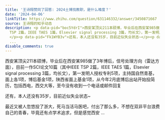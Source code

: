 ```yaml
---
title: '王诗翔赞同了回答: 2024土博找教职，是什么难度？'
date: '2024-04-06'
linkTitle: https://www.zhihu.com/question/631146332/answer/3450871667
source: 王诗翔的知乎动态
description: <p data-pid="boc5YdrI">西安某顶尖211本硕博，毕业后在西安某985做了3年博后，信号处理方向（雷达方面），目前一作SCI论文10篇（其中IEEE
  TSP 2篇，IEEE TAES 1篇，Elsevier signal processing 3篇，均长文），第一发明人授权专利5项，主持国自然青基，面上各1项，博后基金1项，陕西省面上基金1项，从今年2月底博后出站开始投简历，包括西电，西交大等，至今没有收到一个电话或邮件回复
  </p><p data-pid="Fk1WYB3v">还有，本人还没有35岁，目前近似失业状态~</p><p data-pid="RFGdPuEj">最近又被人忽悠投了浙大，死马当活马医吧，付出了那么多，不想在双非平台浪费自己的青春，毕竟还有点学术追求，但是感觉西安
  ...
disable_comments: true
---
```

<p data-pid="boc5YdrI">西安某顶尖211本硕博，毕业后在西安某985做了3年博后，信号处理方向（雷达方面），目前一作SCI论文10篇（其中IEEE TSP 2篇，IEEE TAES 1篇，Elsevier signal processing 3篇，均长文），第一发明人授权专利5项，主持国自然青基，面上各1项，博后基金1项，陕西省面上基金1项，从今年2月底博后出站开始投简历，包括西电，西交大等，至今没有收到一个电话或邮件回复 </p><p data-pid="Fk1WYB3v">还有，本人还没有35岁，目前近似失业状态~</p><p data-pid="RFGdPuEj">最近又被人忽悠投了浙大，死马当活马医吧，付出了那么多，不想在双非平台浪费自己的青春，毕竟还有点学术追求，但是感觉西安 ...